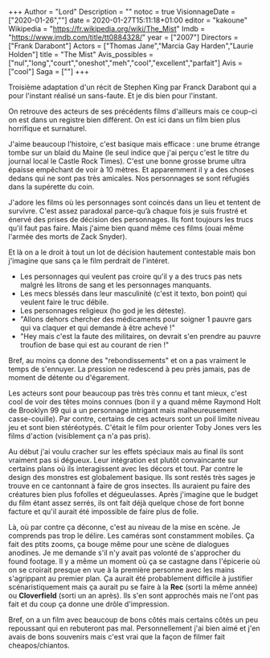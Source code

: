 +++
Author = "Lord"
Description = ""
notoc = true
VisionnageDate = ["2020-01-26",""]
date = 2020-01-27T15:11:18+01:00
editor = "kakoune"
Wikipedia = "https://fr.wikipedia.org/wiki/The_Mist"
Imdb = "https://www.imdb.com/title/tt0884328/"
year = ["2007"]
Directors = ["Frank Darabont"]
Actors = ["Thomas Jane","Marcia Gay Harden","Laurie Holden"]
title = "The Mist"
Avis_possibles = ["nul","long","court","oneshot","meh","cool","excellent","parfait"]
Avis = ["cool"] 
Saga = [""]
+++

Troisième adaptation d'un récit de Stephen King par Franck Darabont qui a pour l'instant réalisé un sans-faute.
Et je dis bien pour l'instant.

On retrouve des acteurs de ses précédents films d'ailleurs mais ce coup-ci on est dans un registre bien différent.
On est ici dans un film bien plus horrifique et surnaturel.

J'aime beaucoup l'histoire, c'est basique mais efficace : une brume étrange tombe sur un blaid du Maine (le seul indice que j'ai perçu c'est le titre du journal local le Castle Rock Times).
C'est une bonne grosse brume ultra épaisse empêchant de voir à 10  mètres.
Et apparemment il y a des choses dedans qui ne sont pas très amicales.
Nos personnages se sont réfugiés dans la supérette du coin.

J'adore les films où les personnages sont coincés dans un lieu et tentent de survivre.
C'est assez paradoxal parce-qu’à chaque fois je suis frustré et énervé des prises de décision des personnages.
Ils font toujours les trucs qu'il faut pas faire.
Mais j'aime bien quand même ces films (ouai même l'armée des morts de Zack Snyder).

Et là on a le droit à tout un lot de décision hautement contestable mais bon j'imagine que sans ça le film perdrait de l'intéret.

  - Les personnages qui veulent pas croire qu'il y a des trucs pas nets malgré les litrons de sang et les personnages manquants.
  - Les mecs blessés dans leur masculinité (c'est it texto, bon point) qui veulent faire le truc débile.
  - Les personnages religieux (ho god je les déteste).
  - "Allons dehors chercher des médicaments pour soigner 1 pauvre gars qui va claquer et qui demande à être achevé !"
  - "Hey mais c'est la faute des militaires, on devrait s'en prendre au pauvre troufion de base qui est au courant de rien !"

Bref, au moins ça donne des "rebondissements" et on a pas vraiment le temps de s'ennuyer.
La pression ne redescend à peu près jamais, pas de moment de détente ou d'égarement.

Les acteurs sont pour beaucoup pas très très connu et tant mieux, c'est cool de voir des têtes moins connues (bon il y a quand même Raymond Holt de Brooklyn 99 qui a un personnage intrigant mais malheureusement casse-couille).
Par contre, certains de ces acteurs sont un poil limite niveau jeu et sont bien stéréotypés.
C'était le film pour orienter Toby Jones vers les films d'action (visiblement ça n'a pas pris).

Au début j'ai voulu cracher sur les effets spéciaux mais au final ils sont vraiment pas si dégueux.
Leur intégration est plutôt convaincante sur certains plans où ils interagissent avec les décors et tout.
Par contre le design des monstres est globalement basique.
Ils sont restés très sages je trouve en ce cantonnant à faire de gros insectes.
Ils auraient pu faire des créatures bien plus fofolles et dégueulasses.
Après j'imagine que le budget du film étant assez serrés, ils ont fait déjà quelque chose de fort bonne facture et qu'il aurait été impossible de faire plus de folie.

Là, où par contre ça déconne, c'est au niveau de la mise en scène.
Je comprends pas trop le délire.
Les caméras sont constamment mobiles.
Ça fait des ptits zooms, ça bouge même pour une scène de dialogues anodines.
Je me demande s'il n'y avait pas volonté de s'approcher du found footage.
Il y a même un moment où ça se castagne dans l'épicerie où on se croirait presque en vue à la première personne avec les mains s'agrippant au premier plan.
Ça aurait été probablement difficile à justifier scénaristiquement mais ça aurait pu se faire à la **Rec** (sorti la même année) ou **Cloverfield** (sorti un an après).
Ils s'en sont approchés mais ne l'ont pas fait et du coup ça donne une drôle d'impression.

Bref, on a un film avec beaucoup de bons côtés mais certains côtés un peu repoussant qui en rebuteront pas mal.
Personnellement j'ai bien aimé et j'en avais de bons souvenirs mais c'est vrai que la façon de filmer fait cheapos/chiantos.
